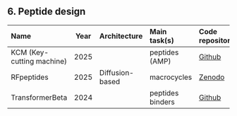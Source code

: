 ## 6. Peptide design

| **Name**              | **Year** | **Architecture**  | **Main task(s)**  | **Code repository**                                                                         | **Webserver**                                                              | **Reference**                                              |
|:----------------------|:--------:|:------------------|:------------------|:--------------------------------------------------------------------------------------------|:---------------------------------------------------------------------------|:-----------------------------------------------------------|
| KCM (Key-cutting machine)         | 2025    |    | peptides (AMP) | [Github](https://github.com/cbrizuel/KCM) |                                                            | [10.1101/2025.01.05.631393](https://doi.org/10.1101/2025.01.05.631393) |
| RFpeptides           | 2025     | Diffusion-based   | macrocycles | [Zenodo](https://zenodo.org/records/15264344) | [RFpeptides](https://www.ipd.uw.edu/2024/11/introducing-rfpeptides-ai-for-cyclic-peptide-design/)                                                                       | [10.1038/s41589-025-01929-w](https://doi.org/10.1038/s41589-025-01929-w) |
| TransformerBeta         | 2024    |    | peptides binders | [Github](https://github.com/HZ3519/TransformerBeta_project) |                                                            | [10.48550/arXiv.2410.16302](https://doi.org/10.48550/arXiv.2410.16302) |










